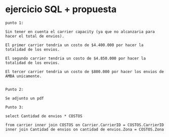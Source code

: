 

# ejercicio SQL + propuesta
~~~
punto 1:
~~~
~~~
Sin tener en cuenta el carrier capacity (ya que no alcanzaria para hacer el total de envios).
~~~
~~~
El primer carrier tendria un costo de $4.400.000 por hacer la totalidad de los envios.
~~~
~~~
El segundo carrier tendria un costo de $4.850.000 por hacer la totalidad de los envios. 
~~~
~~~
El tercer carrier tendria un costo de $800.000 por hacer los envios de AMBA unicamente.
~~~
~~~
~~~
~~~
Punto 2:
~~~
~~~
Se adjunto un pdf
~~~
~~~
Punto 3:
~~~
~~~
select Cantidad de envios * COSTOS
~~~
~~~
from carrier inner join COSTOS on Carrier.CarrierID = COSTOS.CarrierID inner join Cantidad de envios on cantidad de envios.Zona = COSTOS.Zona
~~~
